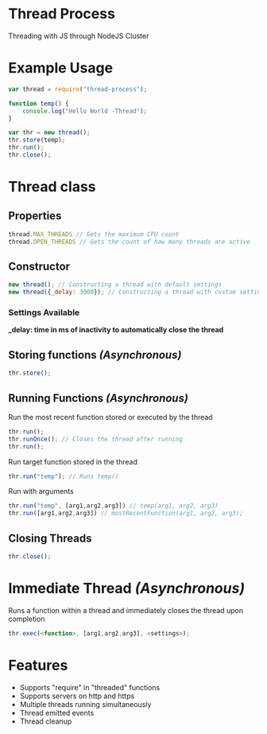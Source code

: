 # **Thread Process**
Threading with JS through NodeJS Cluster
# Example Usage
```javascript
var thread = require("thread-process");

function temp() {
	console.log("Hello World -Thread");
}

var thr = new thread();
thr.store(temp);
thr.run();
thr.close();
```
# Thread class
## Properties
```javascript
thread.MAX_THREADS // Gets the maximum CPU count
thread.OPEN_THREADS // Gets the count of how many threads are active
```
## Constructor
```javascript
new thread(); // Constructing a thread with default settings
new thread({_delay: 3000}); // Constructing a thread with custom settings
```
### Settings Available
**_delay: time in ms of inactivity to automatically close the thread**
## Storing functions *(Asynchronous)*
```javascript
thr.store();
```
## Running Functions *(Asynchronous)*
Run the most recent function stored or executed by the thread
```javascript
thr.run();
thr.runOnce(); // Closes the thread after running
thr.run();
```
Run target function stored in the thread
```javascript
thr.run("temp"); // Runs temp()
```
Run with arguments
```javascript
thr.run("temp", [arg1,arg2,arg3]) // temp(arg1, arg2, arg3)
thr.run([arg1,arg2,arg3]) // mostRecentFunction(arg1, arg2, arg3);
```
## Closing Threads
```javascript
thr.close();
```
# Immediate Thread *(Asynchronous)*
Runs a function within a thread and immediately closes the thread upon completion
```javascript
thr.exec(<function>, [arg1,arg2,arg3], <settings>);
```
# Features
+ Supports "require" in "threaded" functions
+ Supports servers on http and https
+ Multiple threads running simultaneously
+ Thread emitted events
+ Thread cleanup


